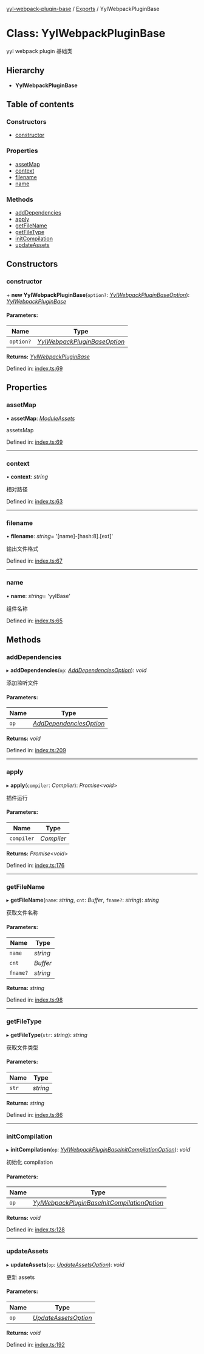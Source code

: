 [yyl-webpack-plugin-base](../README.md) / [Exports](../modules.md) / YylWebpackPluginBase

# Class: YylWebpackPluginBase

yyl webpack plugin 基础类

## Hierarchy

* **YylWebpackPluginBase**

## Table of contents

### Constructors

- [constructor](yylwebpackpluginbase.md#constructor)

### Properties

- [assetMap](yylwebpackpluginbase.md#assetmap)
- [context](yylwebpackpluginbase.md#context)
- [filename](yylwebpackpluginbase.md#filename)
- [name](yylwebpackpluginbase.md#name)

### Methods

- [addDependencies](yylwebpackpluginbase.md#adddependencies)
- [apply](yylwebpackpluginbase.md#apply)
- [getFileName](yylwebpackpluginbase.md#getfilename)
- [getFileType](yylwebpackpluginbase.md#getfiletype)
- [initCompilation](yylwebpackpluginbase.md#initcompilation)
- [updateAssets](yylwebpackpluginbase.md#updateassets)

## Constructors

### constructor

\+ **new YylWebpackPluginBase**(`option?`: [*YylWebpackPluginBaseOption*](../interfaces/yylwebpackpluginbaseoption.md)): [*YylWebpackPluginBase*](yylwebpackpluginbase.md)

#### Parameters:

Name | Type |
------ | ------ |
`option?` | [*YylWebpackPluginBaseOption*](../interfaces/yylwebpackpluginbaseoption.md) |

**Returns:** [*YylWebpackPluginBase*](yylwebpackpluginbase.md)

Defined in: [index.ts:69](https://github.com/jackness1208/yyl-webpack-plugin-base/blob/b829ef0/src/index.ts#L69)

## Properties

### assetMap

• **assetMap**: [*ModuleAssets*](../interfaces/moduleassets.md)

assetsMap

Defined in: [index.ts:69](https://github.com/jackness1208/yyl-webpack-plugin-base/blob/b829ef0/src/index.ts#L69)

___

### context

• **context**: *string*

相对路径

Defined in: [index.ts:63](https://github.com/jackness1208/yyl-webpack-plugin-base/blob/b829ef0/src/index.ts#L63)

___

### filename

• **filename**: *string*= '[name]-[hash:8].[ext]'

输出文件格式

Defined in: [index.ts:67](https://github.com/jackness1208/yyl-webpack-plugin-base/blob/b829ef0/src/index.ts#L67)

___

### name

• **name**: *string*= 'yylBase'

组件名称

Defined in: [index.ts:65](https://github.com/jackness1208/yyl-webpack-plugin-base/blob/b829ef0/src/index.ts#L65)

## Methods

### addDependencies

▸ **addDependencies**(`op`: [*AddDependenciesOption*](../interfaces/adddependenciesoption.md)): *void*

添加监听文件

#### Parameters:

Name | Type |
------ | ------ |
`op` | [*AddDependenciesOption*](../interfaces/adddependenciesoption.md) |

**Returns:** *void*

Defined in: [index.ts:209](https://github.com/jackness1208/yyl-webpack-plugin-base/blob/b829ef0/src/index.ts#L209)

___

### apply

▸ **apply**(`compiler`: *Compiler*): *Promise*<*void*\>

插件运行

#### Parameters:

Name | Type |
------ | ------ |
`compiler` | *Compiler* |

**Returns:** *Promise*<*void*\>

Defined in: [index.ts:176](https://github.com/jackness1208/yyl-webpack-plugin-base/blob/b829ef0/src/index.ts#L176)

___

### getFileName

▸ **getFileName**(`name`: *string*, `cnt`: *Buffer*, `fname?`: *string*): *string*

获取文件名称

#### Parameters:

Name | Type |
------ | ------ |
`name` | *string* |
`cnt` | *Buffer* |
`fname?` | *string* |

**Returns:** *string*

Defined in: [index.ts:98](https://github.com/jackness1208/yyl-webpack-plugin-base/blob/b829ef0/src/index.ts#L98)

___

### getFileType

▸ **getFileType**(`str`: *string*): *string*

获取文件类型

#### Parameters:

Name | Type |
------ | ------ |
`str` | *string* |

**Returns:** *string*

Defined in: [index.ts:86](https://github.com/jackness1208/yyl-webpack-plugin-base/blob/b829ef0/src/index.ts#L86)

___

### initCompilation

▸ **initCompilation**(`op`: [*YylWebpackPluginBaseInitCompilationOption*](../interfaces/yylwebpackpluginbaseinitcompilationoption.md)): *void*

初始化 compilation

#### Parameters:

Name | Type |
------ | ------ |
`op` | [*YylWebpackPluginBaseInitCompilationOption*](../interfaces/yylwebpackpluginbaseinitcompilationoption.md) |

**Returns:** *void*

Defined in: [index.ts:128](https://github.com/jackness1208/yyl-webpack-plugin-base/blob/b829ef0/src/index.ts#L128)

___

### updateAssets

▸ **updateAssets**(`op`: [*UpdateAssetsOption*](../interfaces/updateassetsoption.md)): *void*

更新 assets

#### Parameters:

Name | Type |
------ | ------ |
`op` | [*UpdateAssetsOption*](../interfaces/updateassetsoption.md) |

**Returns:** *void*

Defined in: [index.ts:192](https://github.com/jackness1208/yyl-webpack-plugin-base/blob/b829ef0/src/index.ts#L192)
